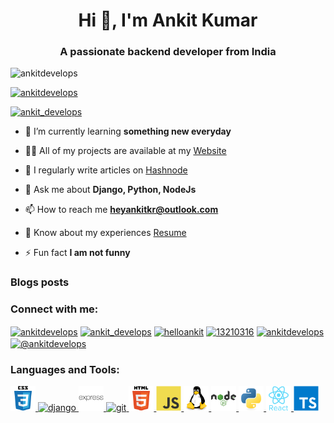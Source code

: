 <h1 align="center">Hi 👋, I'm Ankit Kumar</h1>
<h3 align="center">A passionate backend developer from India</h3>

<p align="left"> <img src="https://komarev.com/ghpvc/?username=ankitdevelops&label=Profile%20views&color=0e75b6&style=flat" alt="ankitdevelops" /> </p>

<p align="left"> <a href="https://github.com/ryo-ma/github-profile-trophy"><img src="https://github-profile-trophy.vercel.app/?username=ankitdevelops" alt="ankitdevelops" /></a> </p>


<p align="left"> <a href="https://twitter.com/ankit_develops" target="blank"><img src="https://img.shields.io/twitter/follow/ankit_develops?logo=twitter&style=for-the-badge" alt="ankit_develops" /></a> </p>

- 🌱 I’m currently learning **something new everyday**

- 👨‍💻 All of my projects are available at my [Website](https://ankitdevelops.tech/)

- 📝 I regularly write articles on [Hashnode](https://ankitdevelops.hashnode.dev/)

- 💬 Ask me about **Django, Python, NodeJs**

- 📫 How to reach me **heyankitkr@outlook.com**

- 📄 Know about my experiences [Resume](https://drive.google.com/file/d/1jTYg5nCj5xHP-hubaJUTYILUvvwzOFkP/view?usp=sharing)

- ⚡ Fun fact **I am not funny**

### Blogs posts
<!-- BLOG-POST-LIST:START -->
<!-- BLOG-POST-LIST:END -->

<h3 align="left">Connect with me:</h3>
<p align="left">
<a href="https://dev.to/ankitdevelops" target="blank"><img align="center" src="https://raw.githubusercontent.com/rahuldkjain/github-profile-readme-generator/master/src/images/icons/Social/devto.svg" alt="ankitdevelops" height="30" width="40" /></a>
<a href="https://twitter.com/ankit_develops" target="blank"><img align="center" src="https://raw.githubusercontent.com/rahuldkjain/github-profile-readme-generator/master/src/images/icons/Social/twitter.svg" alt="ankit_develops" height="30" width="40" /></a>
<a href="https://linkedin.com/in/helloankit" target="blank"><img align="center" src="https://raw.githubusercontent.com/rahuldkjain/github-profile-readme-generator/master/src/images/icons/Social/linked-in-alt.svg" alt="helloankit" height="30" width="40" /></a>
<a href="https://stackoverflow.com/users/13210316" target="blank"><img align="center" src="https://raw.githubusercontent.com/rahuldkjain/github-profile-readme-generator/master/src/images/icons/Social/stack-overflow.svg" alt="13210316" height="30" width="40" /></a>
<a href="https://instagram.com/ankitdevelops" target="blank"><img align="center" src="https://raw.githubusercontent.com/rahuldkjain/github-profile-readme-generator/master/src/images/icons/Social/instagram.svg" alt="ankitdevelops" height="30" width="40" /></a>
<a href="https://hashnode.com/@ankitdevelops" target="blank"><img align="center" src="https://raw.githubusercontent.com/rahuldkjain/github-profile-readme-generator/master/src/images/icons/Social/hashnode.svg" alt="@ankitdevelops" height="30" width="40" /></a>
</p>

<h3 align="left">Languages and Tools:</h3>
<p align="left"> <a href="https://www.w3schools.com/css/" target="_blank" rel="noreferrer"> <img src="https://raw.githubusercontent.com/devicons/devicon/master/icons/css3/css3-original-wordmark.svg" alt="css3" width="40" height="40"/> </a> <a href="https://www.djangoproject.com/" target="_blank" rel="noreferrer"> <img src="https://cdn.worldvectorlogo.com/logos/django.svg" alt="django" width="40" height="40"/> </a> <a href="https://expressjs.com" target="_blank" rel="noreferrer"> <img src="https://raw.githubusercontent.com/devicons/devicon/master/icons/express/express-original-wordmark.svg" alt="express" width="40" height="40"/> </a> <a href="https://git-scm.com/" target="_blank" rel="noreferrer"> <img src="https://www.vectorlogo.zone/logos/git-scm/git-scm-icon.svg" alt="git" width="40" height="40"/> </a> <a href="https://www.w3.org/html/" target="_blank" rel="noreferrer"> <img src="https://raw.githubusercontent.com/devicons/devicon/master/icons/html5/html5-original-wordmark.svg" alt="html5" width="40" height="40"/> </a> <a href="https://developer.mozilla.org/en-US/docs/Web/JavaScript" target="_blank" rel="noreferrer"> <img src="https://raw.githubusercontent.com/devicons/devicon/master/icons/javascript/javascript-original.svg" alt="javascript" width="40" height="40"/> </a> <a href="https://www.linux.org/" target="_blank" rel="noreferrer"> <img src="https://raw.githubusercontent.com/devicons/devicon/master/icons/linux/linux-original.svg" alt="linux" width="40" height="40"/> </a> <a href="https://nodejs.org" target="_blank" rel="noreferrer"> <img src="https://raw.githubusercontent.com/devicons/devicon/master/icons/nodejs/nodejs-original-wordmark.svg" alt="nodejs" width="40" height="40"/> </a> <a href="https://www.python.org" target="_blank" rel="noreferrer"> <img src="https://raw.githubusercontent.com/devicons/devicon/master/icons/python/python-original.svg" alt="python" width="40" height="40"/> </a> <a href="https://reactjs.org/" target="_blank" rel="noreferrer"> <img src="https://raw.githubusercontent.com/devicons/devicon/master/icons/react/react-original-wordmark.svg" alt="react" width="40" height="40"/> </a> <a href="https://www.typescriptlang.org/" target="_blank" rel="noreferrer"> <img src="https://raw.githubusercontent.com/devicons/devicon/master/icons/typescript/typescript-original.svg" alt="typescript" width="40" height="40"/> </a> </p>

<!-- <p><img align="left" src="https://github-readme-stats.vercel.app/api/top-langs?username=ankitdevelops&show_icons=true&locale=en&layout=compact" alt="ankitdevelops" /></p>

<p>&nbsp;<img align="center" src="https://github-readme-stats.vercel.app/api?username=ankitdevelops&show_icons=true&locale=en" alt="ankitdevelops" /></p>

<p><img align="center" src="https://github-readme-streak-stats.herokuapp.com/?user=ankitdevelops&" alt="ankitdevelops" /></p> -->

